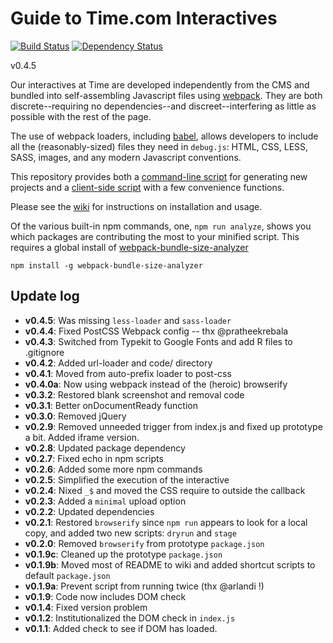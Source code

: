 Guide to Time.com Interactives
====

[![Build Status](https://travis-ci.org/TimeMagazine/time-interactive.png)](https://travis-ci.org/TimeMagazine/time-interactive) 
[![Dependency Status](https://david-dm.org/TimeMagazine/time-interactive.svg)](https://david-dm.org/TimeMagazine/time-interactive)

v0.4.5

Our interactives at Time are developed independently from the CMS and bundled into self-assembling Javascript files using [webpack](https://webpack.github.io/). They are both discrete--requiring no dependencies--and discreet--interfering as little as possible with the rest of the page. 

The use of webpack loaders, including [babel](https://babeljs.io/), allows developers to include all the (reasonably-sized) files they need in `debug.js`: HTML, CSS, LESS, SASS, images, and any modern Javascript conventions.

This repository provides both a [command-line script](https://github.com/TimeMagazine/time-interactive/blob/master/bin/generate.js) for generating new projects and a [client-side script](https://github.com/TimeMagazine/time-interactive/blob/master/index.js) with a few convenience functions.

Please see the [wiki](https://github.com/TimeMagazine/time-interactive/wiki) for instructions on installation and usage. 

Of the various built-in npm commands, one, `npm run analyze`, shows you which packages are contributing the most to your minified script. This requires a global install of [webpack-bundle-size-analyzer](https://github.com/robertknight/webpack-bundle-size-analyzer)

	npm install -g webpack-bundle-size-analyzer


## Update log
+ **v0.4.5**: Was missing `less-loader` and `sass-loader`
+ **v0.4.4**: Fixed PostCSS Webpack config -- thx @pratheekrebala
+ **v0.4.3**: Switched from Typekit to Google Fonts and add R files to .gitignore
+ **v0.4.2**: Added url-loader and code/ directory 
+ **v0.4.1**: Moved from auto-prefix loader to post-css
+ **v0.4.0a**: Now using webpack instead of the (heroic) browserify
+ **v0.3.2**: Restored blank screenshot and removal code
+ **v0.3.1**: Better onDocumentReady function
+ **v0.3.0**: Removed jQuery
+ **v0.2.9**: Removed unneeded trigger from index.js and fixed up prototype a bit. Added iframe version.
+ **v0.2.8**: Updated package dependency
+ **v0.2.7**: Fixed echo in npm scripts
+ **v0.2.6**: Added some more npm commands
+ **v0.2.5**: Simplified the execution of the interactive
+ **v0.2.4**: Nixed `_$` and moved the CSS require to outside the callback
+ **v0.2.3**: Added a `minimal` upload option
+ **v0.2.2**: Updated dependencies
+ **v0.2.1**: Restored `browserify` since `npm run` appears to look for a local copy, and added two new scripts: `dryrun` and `stage`
+ **v0.2.0**: Removed `browserify` from prototype `package.json`
+ **v0.1.9c**: Cleaned up the prototype `package.json`
+ **v0.1.9b**: Moved most of README to wiki and added shortcut scripts to default `package.json`
+ **v0.1.9a**: Prevent script from running twice (thx @arlandi !)
+ **v0.1.9**: Code now includes DOM check
+ **v0.1.4**: Fixed version problem
+ **v0.1.2**: Institutionalized the DOM check in `index.js`
+ **v0.1.1**: Added check to see if DOM has loaded.